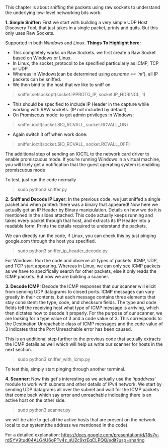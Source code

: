 This chapter is about sniffing the packets using raw sockets to understand the underlying low-level networking bits work. 

**1. Simple Sniffer:**
First we start with building a very simple UDP Host Discovery Tool, that just takes in a single packet, prints and quits. 
But this only uses Raw Sockets. 

Supported in both _Windows_ and _Linux_. 
  **Things To Highlight here:**
-   This completely works on Raw Sockets. we first create a Raw Socket based on Windows or Linux.
-   In Linux, the socket_protocol to be specified particularly as ICMP, TCP or UDP.
-   Whereas in Windows(can be determined using _os.name == 'nt'_), all IP packets can be sniffed.
-   We then bind to the host that we like to sniff on.
>   sniffer.setsockopt(socket.IPPROTO_IP, socket.IP_HDRINCL, 1)
-   This should be specified to include IP Header in the capture while working with RAW sockets. (IP not included by default)
-   On Promiscous mode: to get admin privileges in Windows:
>   sniffer.ioctl(socket.SIO_RCVALL, socket.RCVALL_ON)
-   Again switch it off when work done:
>   sniffer.ioctl(socket.SIO_RCVALL, socket.RCVALL_OFF)

The additional step of sending an IOCTL to the network card driver to enable promiscuous mode. If you’re running Windows in a virtual machine, you will likely get a notification that the guest operating system is enabling promiscuous mode

To test, just run the code normally
> sudo python3 sniffer.py

**2. Sniff and Decode IP Layer:**
In the previous code, we just sniffed a single packet and when printed: there was a binary that appeared!
Now here we actually get an IP Header by Binary manipulation. Details on how we do it is mentioned in the slides attached. 
This code actually keeps running and takes every packet through that host, and extracts its IP Header into a readable form. Prints the details required to understand the packets.

We can directly run the code, if Linux, you can check this by just pinging google.com through the host you specified. 
> sudo python3 sniffer_ip_header_decode.py

For Windows: Run the code and observe all types of packets: ICMP, UDP, and TCP start appearing. Whereas in Linux, we can only see ICMP packets as we have to specifically search for other packets, else it only reads the ICMP packets. But now we are building a scanner.

**3. Decode ICMP:**
Decode the ICMP responses that our scanner will elicit from
sending UDP datagrams to closed ports. ICMP messages can vary greatly in
their contents, but each message contains three elements that stay consistent: the type, code, and checksum fields. The type and code fields tell the
receiving host what type of ICMP message is arriving, which then dictates
how to decode it properly.
For the purpose of our scanner, we are looking for a type value of 3 and
a code value of 3. This corresponds to the Destination Unreachable class of
ICMP messages and the code value of 3 indicates that the Port Unreachable
error has been caused.

This is an additional step further to the previous code that actually extracts the ICMP details as well which will help us write our scanner for hosts in the next section.

> sudo python3 sniffer_with_icmp.py

To test this, simply start pinging through another terminal.

**4. Scanner:**
Now this get's interesting as we actually use the '_ipaddress_' module to work with subnets and other details of IPv4 network. We start by sending UDP datagrams all over the subnet and wait for the ICMP packets that come back which say error and unreachable indicating there is an active host on the other side. 

> sudo python3 scanner.py

we will be able to get all the active hosts that are present on the network local to our system(the address we mentioned in the code). 

For a detailed explanation: https://docs.google.com/presentation/d/18s7v-rdSYV9tud04ALG4U6gPTv4z_sU2c9xrEqCLPQQ/edit?usp=sharing
